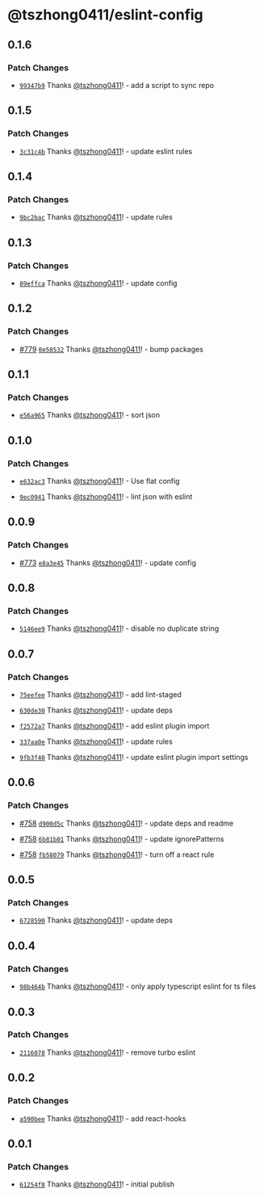 # @tszhong0411/eslint-config

## 0.1.6

### Patch Changes

- [`99347b9`](https://github.com/tszhong0411/honghong.me/commit/99347b93a647b9d1a8aa2347893038987619e5ea) Thanks [@tszhong0411](https://github.com/tszhong0411)! - add a script to sync repo

## 0.1.5

### Patch Changes

- [`3c31c4b`](https://github.com/tszhong0411/honghong.me/commit/3c31c4ba1a8d124af9cf82a558519036466d58e0) Thanks [@tszhong0411](https://github.com/tszhong0411)! - update eslint rules

## 0.1.4

### Patch Changes

- [`9bc2bac`](https://github.com/tszhong0411/honghong.me/commit/9bc2bac575d6345b67b0a06205d0553d08a8e47a) Thanks [@tszhong0411](https://github.com/tszhong0411)! - update rules

## 0.1.3

### Patch Changes

- [`89effca`](https://github.com/tszhong0411/honghong.me/commit/89effcaf692c309c813210e5df19a66cb35c3e68) Thanks [@tszhong0411](https://github.com/tszhong0411)! - update config

## 0.1.2

### Patch Changes

- [#779](https://github.com/tszhong0411/honghong.me/pull/779) [`0e58532`](https://github.com/tszhong0411/honghong.me/commit/0e58532edf14b65cc5d718200139da0d912884d4) Thanks [@tszhong0411](https://github.com/tszhong0411)! - bump packages

## 0.1.1

### Patch Changes

- [`e56a965`](https://github.com/tszhong0411/honghong.me/commit/e56a96595ccc1d702377c74d3329d77f247c22ca) Thanks [@tszhong0411](https://github.com/tszhong0411)! - sort json

## 0.1.0

### Patch Changes

- [`e632ac3`](https://github.com/tszhong0411/honghong.me/commit/e632ac37ce024c3466fa7d5085031bffb05f46c4) Thanks [@tszhong0411](https://github.com/tszhong0411)! - Use flat config

- [`9ec0941`](https://github.com/tszhong0411/honghong.me/commit/9ec0941334638c7a6d2d57c1977665c8f6b4b239) Thanks [@tszhong0411](https://github.com/tszhong0411)! - lint json with eslint

## 0.0.9

### Patch Changes

- [#773](https://github.com/tszhong0411/honghong.me/pull/773) [`e8a3e45`](https://github.com/tszhong0411/honghong.me/commit/e8a3e45913920aaa34c96914ef1cea49358ac509) Thanks [@tszhong0411](https://github.com/tszhong0411)! - update config

## 0.0.8

### Patch Changes

- [`5146ee9`](https://github.com/tszhong0411/honghong.me/commit/5146ee9777cdddcd80aae80a7025c256811f8174) Thanks [@tszhong0411](https://github.com/tszhong0411)! - disable no duplicate string

## 0.0.7

### Patch Changes

- [`75eefee`](https://github.com/tszhong0411/honghong.me/commit/75eefee1d6fee2bf325e02372e39b8831f3e6f8a) Thanks [@tszhong0411](https://github.com/tszhong0411)! - add lint-staged

- [`630de30`](https://github.com/tszhong0411/honghong.me/commit/630de3082a4006918a1f2d90a33a625b4cd1db4c) Thanks [@tszhong0411](https://github.com/tszhong0411)! - update deps

- [`f2572a7`](https://github.com/tszhong0411/honghong.me/commit/f2572a78c350b1841b4a121b3b1ef2b04ea91a8b) Thanks [@tszhong0411](https://github.com/tszhong0411)! - add eslint plugin import

- [`337aa0e`](https://github.com/tszhong0411/honghong.me/commit/337aa0e5cd9b0ce8fd210a0bf1841a798f654c9a) Thanks [@tszhong0411](https://github.com/tszhong0411)! - update rules

- [`9fb3f40`](https://github.com/tszhong0411/honghong.me/commit/9fb3f40532ca325525fd8869cf22f6ff920a6884) Thanks [@tszhong0411](https://github.com/tszhong0411)! - update eslint plugin import settings

## 0.0.6

### Patch Changes

- [#758](https://github.com/tszhong0411/honghong.me/pull/758) [`d900d5c`](https://github.com/tszhong0411/honghong.me/commit/d900d5c56f2ef3ff0ab8cb70deed5f4205c4db3d) Thanks [@tszhong0411](https://github.com/tszhong0411)! - update deps and readme

- [#758](https://github.com/tszhong0411/honghong.me/pull/758) [`6b81b01`](https://github.com/tszhong0411/honghong.me/commit/6b81b010b707821e94576f11da29e50c5ae6b0f6) Thanks [@tszhong0411](https://github.com/tszhong0411)! - update ignorePatterns

- [#758](https://github.com/tszhong0411/honghong.me/pull/758) [`fb58079`](https://github.com/tszhong0411/honghong.me/commit/fb5807996730d4c542e854a834272fb629de4ce7) Thanks [@tszhong0411](https://github.com/tszhong0411)! - turn off a react rule

## 0.0.5

### Patch Changes

- [`6728590`](https://github.com/tszhong0411/honghong.me/commit/67285903508a48739f023dae9f4630a42699972c) Thanks [@tszhong0411](https://github.com/tszhong0411)! - update deps

## 0.0.4

### Patch Changes

- [`98b464b`](https://github.com/tszhong0411/honghong.me/commit/98b464bea5534104c3c29e9f95ae670d22f34c57) Thanks [@tszhong0411](https://github.com/tszhong0411)! - only apply typescript eslint for ts files

## 0.0.3

### Patch Changes

- [`2116078`](https://github.com/tszhong0411/honghong.me/commit/2116078f9c650e98e965b0347678c38e2eb4c8da) Thanks [@tszhong0411](https://github.com/tszhong0411)! - remove turbo eslint

## 0.0.2

### Patch Changes

- [`a590bee`](https://github.com/tszhong0411/honghong.me/commit/a590bee03f3b746c780ff7a775ca5734c177ec66) Thanks [@tszhong0411](https://github.com/tszhong0411)! - add react-hooks

## 0.0.1

### Patch Changes

- [`61254f8`](https://github.com/tszhong0411/honghong.me/commit/61254f80abb63f43310cefd5ccc4dcd8eb098875) Thanks [@tszhong0411](https://github.com/tszhong0411)! - initial publish
